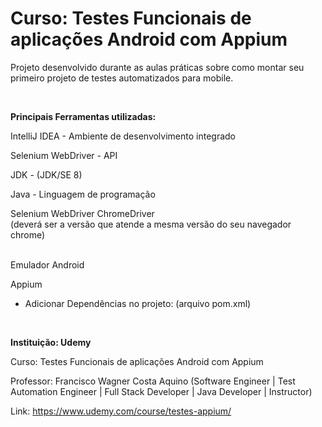 # Curso: Testes Funcionais de aplicações Android com Appium

Projeto desenvolvido durante as aulas práticas sobre como montar seu primeiro projeto de testes automatizados para mobile.

<br>

<b>Principais Ferramentas utilizadas:</b>

IntelliJ IDEA - Ambiente de desenvolvimento integrado

Selenium WebDriver - API

JDK - (JDK/SE 8)

Java - Linguagem de programação

Selenium WebDriver ChromeDriver <br>
(deverá ser a versão que atende a mesma versão do seu navegador chrome)
<br/><br/>

Emulador Android

Appium

+ Adicionar Dependências no projeto:
  (arquivo pom.xml)

<br>

<b>Instituição: Udemy</b>

Curso: Testes Funcionais de aplicações Android com Appium

Professor: Francisco Wagner Costa Aquino (Software Engineer | Test Automation Engineer | Full Stack Developer | Java Developer | Instructor)

Link: https://www.udemy.com/course/testes-appium/
